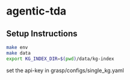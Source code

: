 # agentic-tda

## Setup Instructions

```bash
make env
make data
export KG_INDEX_DIR=$(pwd)/data/kg-index
```

set the api-key in grasp/configs/single_kg.yaml
